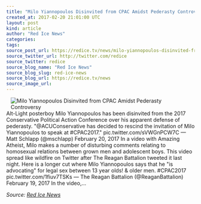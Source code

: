 ```yaml
---
title: "Milo Yiannopoulos Disinvited from CPAC Amidst Pederasty Controversy"
created_at: 2017-02-20 21:01:00 UTC
layout: post
kind: article
author: "Red Ice News"
categories: 
tags: 
source_post_url: https://redice.tv/news/milo-yiannopoulos-disinvited-from-cpac-amidst-pederasty-controversy
source_twitter_url: http://twitter.com/redice
source_twitter: redice
source_blog_name: "Red Ice News"
source_blog_slug: red-ice-news
source_blog_url: https://redice.tv/news
source_image_url: 
---
```

<img align="left" hspace="12" alt="Milo Yiannopoulos Disinvited from CPAC Amidst Pederasty Controversy" src="https://rdice.net/a/c/n/17/02202159-milo_yiano23.9cd7b47f.jpg"> Alt-Light posterboy Milo Yiannopoulos has been disinvited from the 2017 Conservative Political Action Conference over his apparent defense of pederasty. "@ACUConservative has decided to rescind the invitation of Milo Yiannopoulos to speak at #CPAC2017." pic.twitter.com/sVWGnPCW7C — Matt Schlapp (@mschlapp) February 20, 2017 In a video with Amazing Atheist, Milo makes a number of disturbing comments relating to homosexual relations between grown men and adolescent boys. This video spread like wildfire on Twitter after The Reagan Battalion tweeted it last night. Here is a longer cut where Milo Yiannopoulos says that he "is advocating" for legal sex between 13 year olds! & older men. #CPAC2017 pic.twitter.com/1fiuv7TSKs — The Reagan Battalion (@ReaganBattalion) February 19, 2017 In the video,&#8230;<div class="">
    <i>Source: <a href="https://redice.tv/news">Red Ice News</a></i>
</div>
